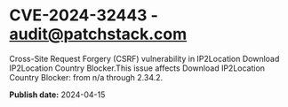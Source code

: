 # CVE-2024-32443 - audit@patchstack.com

Cross-Site Request Forgery (CSRF) vulnerability in IP2Location Download IP2Location Country Blocker.This issue affects Download IP2Location Country Blocker: from n/a through 2.34.2.



**Publish date:** 2024-04-15
